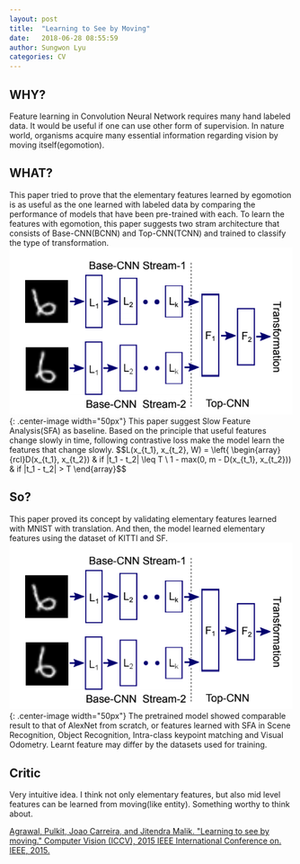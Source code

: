 ```yaml
---
layout: post
title:  "Learning to See by Moving"
date:   2018-06-28 08:55:59
author: Sungwon Lyu
categories: CV
---
```


## WHY? 
Feature learning in Convolution Neural Network requires many hand labeled data. It would be useful if one can use other form of supervision. In nature world, organisms acquire many essential information regarding vision by moving itself(egomotion).

## WHAT?
This paper tried to prove that the elementary features learned by egomotion is as useful as the one learned with labeled data by comparing the performance of models that have been pre-trained with each. To learn the features with egomotion, this paper suggests two stram architecture that consists of Base-CNN(BCNN) and Top-CNN(TCNN) and trained to classify the type of transformation.
![image](/assets/images/lsm1.png){: .center-image width="50px"}
This paper suggest Slow Feature Analysis(SFA) as baseline. Based on the principle that useful features change slowly in time, following contrastive loss make the model learn the features that change slowly. 
$$L(x_{t_1}, x_{t_2}, W) = \left{ \begin{array}{rcl}D(x_{t_1}, x_{t_2}) & if |t_1 - t_2| \leq T \\ 1 - max(0, m - D(x_{t_1}, x_{t_2})) & if |t_1 - t_2| > T \end{array}$$

## So?
This paper proved its concept by validating elementary features learned with MNIST with translation. And then, the model learned elementary features using the dataset of KITTI and SF. 
![image](/assets/images/lsm1.png){: .center-image width="50px"}
The pretrained model showed comparable result to that of AlexNet from scratch, or features learned with SFA in Scene Recognition, Object Recognition, Intra-class keypoint matching and Visual Odometry. 
Learnt feature may differ by the datasets used for training. 

## Critic
Very intuitive idea. I think not only elementary features, but also mid level features can be learned from moving(like entity). Something worthy to think about. 

[Agrawal, Pulkit, Joao Carreira, and Jitendra Malik. "Learning to see by moving." Computer Vision (ICCV), 2015 IEEE International Conference on. IEEE, 2015.](https://www.cv-foundation.org/openaccess/content_iccv_2015/papers/Agrawal_Learning_to_See_ICCV_2015_paper.pdf)